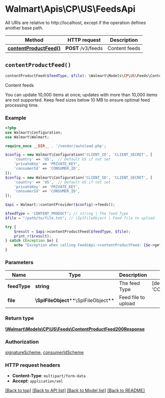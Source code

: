 # Walmart\Apis\CP\US\FeedsApi  
All URIs are relative to http://localhost, except if the operation defines another base path.

| Method | HTTP request | Description |
| ------------- | ------------- | ------------- |
| [**contentProductFeed()**](#contentProductFeed) | **POST** /v3/feeds | Content feeds |


## `contentProductFeed()`

```php
contentProductFeed($feedType, $file): \Walmart\Models\CP\US\Feeds\ContentProductFeed200Response
```
Content feeds

You can update 10,000 items at once; updates with more than 10,000 items are not supported. Keep feed sizes below 10 MB to ensure optimal feed processing time.

### Example

```php
<?php
use Walmart\Configuration;
use Walmart\Walmart;

require_once __DIR__ . '/vendor/autoload.php';

$config = new Walmart\Configuration('CLIENT_ID', 'CLIENT_SECRET', [
    'country' => 'US',  // Default US if not set
    'privateKey' => 'PRIVATE_KEY',
    'consumerId' => 'CONSUMER_ID',
]);
$config = new Walmart\Configuration('CLIENT_ID', 'CLIENT_SECRET', [
    'country' => 'US',  // Default US if not set
    'privateKey' => 'PRIVATE_KEY',
    'consumerId' => 'CONSUMER_ID',
]);

$api = Walmart::contentProvider($config)->feeds();

$feedType = 'CONTENT_PRODUCT'; // string | The feed Type
$file = "/path/to/file.txt"; // \SplFileObject | Feed file to upload

try {
    $result = $api->contentProductFeed($feedType, $file);
    print_r($result);
} catch (Exception $e) {
    echo "Exception when calling FeedsApi->contentProductFeed: {$e->getMessage()}\n";
}
```

### Parameters
| Name | Type | Description  | Notes |
| ------------- | ------------- | ------------- | ------------- |
| **feedType** | **string**| The feed Type | [default to 'CONTENT_PRODUCT'] |
| **file** | **\SplFileObject****\SplFileObject**| Feed file to upload | |


### Return type

[**\Walmart\Models\CP\US\Feeds\ContentProductFeed200Response**](../../../Models/CP/US/feeds/ContentProductFeed200Response.md)

### Authorization

[signatureScheme](../../../README.md#signatureScheme), [consumerIdScheme](../../../README.md#consumerIdScheme)

### HTTP request headers

- **Content-Type**: `multipart/form-data`
- **Accept**: `application/xml`

[[Back to top]](#) [[Back to API list]](../../../../README.md#supported-apis)
[[Back to Model list]](../../../Models/CP/US)
[[Back to README]](../../../../README.md)
